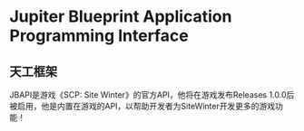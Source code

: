 # Jupiter Blueprint Application Programming Interface
## 天工框架

JBAPI是游戏《SCP: Site Winter》的官方API，他将在游戏发布Releases 1.0.0后被启用，他是内置在游戏的API，以帮助开发者为SiteWinter开发更多的游戏功能！
